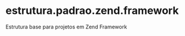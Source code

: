 estrutura.padrao.zend.framework
===============================

Estrutura base para projetos em Zend Framework